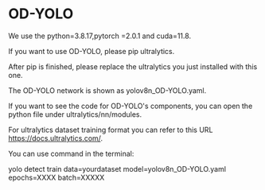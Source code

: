 # OD-YOLO

We use the python=3.8.17,pytorch =2.0.1 and cuda=11.8.

If you want to use OD-YOLO, please pip ultralytics.

After pip is finished, please replace the ultralytics  you just installed with this one.

The OD-YOLO network is shown as yolov8n_OD-YOLO.yaml.

If you want to see the  code for OD-YOLO's components, you can open the python file under ultralytics/nn/modules.

For ultralytics dataset training format you can refer to this URL https://docs.ultralytics.com/.

You can use command in the terminal:

yolo detect train data=yourdataset model=yolov8n_OD-YOLO.yaml epochs=XXXX batch=XXXXX 

